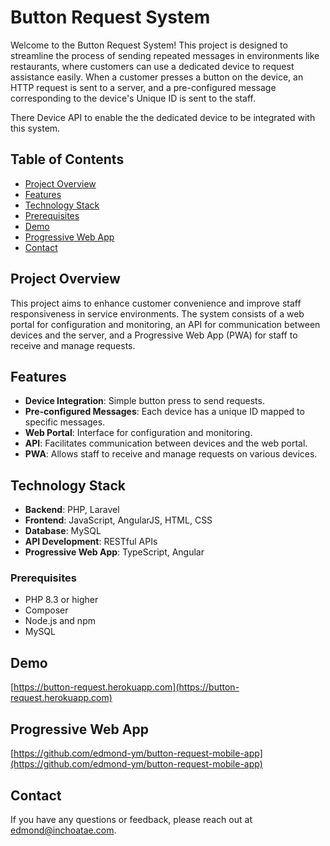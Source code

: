 # Button Request System

Welcome to the Button Request System! This project is designed to streamline the process of sending repeated messages in environments like restaurants, where customers can use a dedicated device to request assistance easily. When a customer presses a button on the device, an HTTP request is sent to a server, and a pre-configured message corresponding to the device's Unique ID is sent to the staff.

There Device API to enable the the dedicated device to be integrated with this system.

## Table of Contents

- [Project Overview](#project-overview)
- [Features](#features)
- [Technology Stack](#technology-stack)
- [Prerequisites](#prerequisites)
- [Demo](#demo)
- [Progressive Web App](#progressive-web-app)
- [Contact](#contact)
  
## Project Overview

This project aims to enhance customer convenience and improve staff responsiveness in service environments. The system consists of a web portal for configuration and monitoring, an API for communication between devices and the server, and a Progressive Web App (PWA) for staff to receive and manage requests. 

## Features

- **Device Integration**: Simple button press to send requests.
- **Pre-configured Messages**: Each device has a unique ID mapped to specific messages.
- **Web Portal**: Interface for configuration and monitoring.
- **API**: Facilitates communication between devices and the web portal.
- **PWA**: Allows staff to receive and manage requests on various devices.

## Technology Stack

- **Backend**: PHP, Laravel
- **Frontend**: JavaScript, AngularJS, HTML, CSS
- **Database**: MySQL
- **API Development**: RESTful APIs
- **Progressive Web App**: TypeScript, Angular


### Prerequisites

- PHP 8.3 or higher
- Composer
- Node.js and npm
- MySQL

## Demo
[https://button-request.herokuapp.com](https://button-request.herokuapp.com)
## Progressive Web App
[https://github.com/edmond-ym/button-request-mobile-app](https://github.com/edmond-ym/button-request-mobile-app)
## Contact

If you have any questions or feedback, please reach out at [edmond@inchoatae.com](mailto:edmond@inchoatae.com).



